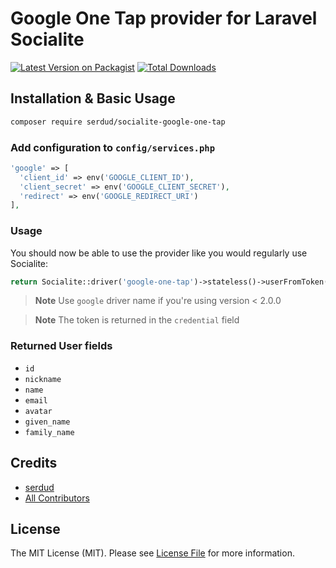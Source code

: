 # Google One Tap provider for Laravel Socialite

[![Latest Version on Packagist](https://img.shields.io/packagist/v/serdud/socialite-google-one-tap.svg?style=flat-square)](https://packagist.org/packages/serdud/socialite-google-one-tap)
[![Total Downloads](https://img.shields.io/packagist/dt/serdud/socialite-google-one-tap.svg?style=flat-square)](https://packagist.org/packages/serdud/socialite-google-one-tap)

## Installation & Basic Usage

```bash
composer require serdud/socialite-google-one-tap
```

### Add configuration to `config/services.php`

```php
'google' => [
  'client_id' => env('GOOGLE_CLIENT_ID'),
  'client_secret' => env('GOOGLE_CLIENT_SECRET'),
  'redirect' => env('GOOGLE_REDIRECT_URI')
],
```

### Usage

You should now be able to use the provider like you would regularly use Socialite:

```php
return Socialite::driver('google-one-tap')->stateless()->userFromToken($token);
```
> **Note**
> Use `google` driver name if you're using version < 2.0.0

> **Note**
> The token is returned in the `credential` field

### Returned User fields

- `id`
- `nickname`
- `name`
- `email`
- `avatar`
- `given_name`
- `family_name`

## Credits

- [serdud](https://github.com/serdud)
- [All Contributors](../../contributors)

## License

The MIT License (MIT). Please see [License File](LICENSE.md) for more information.
